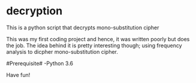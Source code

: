 # decryption
This is a python script that decrypts mono-substitution cipher

This was my first coding project and hence, it was written poorly but does the job. 
The idea behind it is pretty interesting though; using frequency analysis to dicpher mono-substitution cipher. 

#Prerequisite#
-Python 3.6

Have fun!
